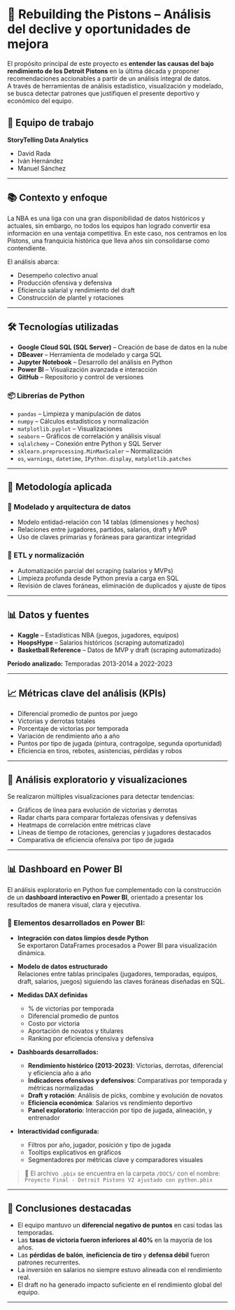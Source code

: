 # 🏀 Rebuilding the Pistons – Análisis del declive y oportunidades de mejora

El propósito principal de este proyecto es **entender las causas del bajo rendimiento de los Detroit Pistons** en la última década y proponer recomendaciones accionables a partir de un análisis integral de datos.  
A través de herramientas de análisis estadístico, visualización y modelado, se busca detectar patrones que justifiquen el presente deportivo y económico del equipo.

## 👥 Equipo de trabajo

**StoryTelling Data Analytics**

- David Rada  
- Iván Hernández  
- Manuel Sánchez
---

## 📚 Contexto y enfoque

La NBA es una liga con una gran disponibilidad de datos históricos y actuales, sin embargo, no todos los equipos han logrado convertir esa información en una ventaja competitiva. En este caso, nos centramos en los Pistons, una franquicia histórica que lleva años sin consolidarse como contendiente.

El análisis abarca:
- Desempeño colectivo anual
- Producción ofensiva y defensiva
- Eficiencia salarial y rendimiento del draft
- Construcción de plantel y rotaciones

---

## 🛠 Tecnologías utilizadas

- **Google Cloud SQL (SQL Server)** – Creación de base de datos en la nube  
- **DBeaver** – Herramienta de modelado y carga SQL  
- **Jupyter Notebook** – Desarrollo del análisis en Python  
- **Power BI** – Visualización avanzada e interacción  
- **GitHub** – Repositorio y control de versiones  

### 📦 Librerías de Python

- `pandas` – Limpieza y manipulación de datos  
- `numpy` – Cálculos estadísticos y normalización  
- `matplotlib.pyplot` – Visualizaciones  
- `seaborn` – Gráficos de correlación y análisis visual  
- `sqlalchemy` – Conexión entre Python y SQL Server  
- `sklearn.preprocessing.MinMaxScaler` – Normalización  
- `os`, `warnings`, `datetime`, `IPython.display`, `matplotlib.patches`

---

## 🧠 Metodología aplicada

### 🔗 Modelado y arquitectura de datos

- Modelo entidad-relación con 14 tablas (dimensiones y hechos)  
- Relaciones entre jugadores, partidos, salarios, draft y MVP  
- Uso de claves primarias y foráneas para garantizar integridad

### 🔄 ETL y normalización

- Automatización parcial del scraping (salarios y MVPs)  
- Limpieza profunda desde Python previa a carga en SQL  
- Revisión de claves foráneas, eliminación de duplicados y ajuste de tipos

---

## 📊 Datos y fuentes

- **Kaggle** – Estadísticas NBA (juegos, jugadores, equipos)  
- **HoopsHype** – Salarios históricos (scraping automatizado)  
- **Basketball Reference** – Datos de MVP y draft (scraping automatizado)

**Período analizado:** Temporadas 2013-2014 a 2022-2023

---

## 📈 Métricas clave del análisis (KPIs)

- Diferencial promedio de puntos por juego  
- Victorias y derrotas totales  
- Porcentaje de victorias por temporada  
- Variación de rendimiento año a año  
- Puntos por tipo de jugada (pintura, contragolpe, segunda oportunidad)  
- Eficiencia en tiros, rebotes, asistencias, pérdidas y robos  

---

## 🔬 Análisis exploratorio y visualizaciones

Se realizaron múltiples visualizaciones para detectar tendencias:

- Gráficos de línea para evolución de victorias y derrotas  
- Radar charts para comparar fortalezas ofensivas y defensivas  
- Heatmaps de correlación entre métricas clave  
- Líneas de tiempo de rotaciones, gerencias y jugadores destacados  
- Comparativa de eficiencia ofensiva por tipo de jugada  

---

## 📊 Dashboard en Power BI

El análisis exploratorio en Python fue complementado con la construcción de un **dashboard interactivo en Power BI**, orientado a presentar los resultados de manera visual, clara y ejecutiva.

### 🔧 Elementos desarrollados en Power BI:

- **Integración con datos limpios desde Python**  
  Se exportaron DataFrames procesados a Power BI para visualización dinámica.

- **Modelo de datos estructurado**  
  Relaciones entre tablas principales (jugadores, temporadas, equipos, draft, salarios, juegos) siguiendo las claves foráneas diseñadas en SQL.

- **Medidas DAX definidas**  
  - % de victorias por temporada  
  - Diferencial promedio de puntos  
  - Costo por victoria  
  - Aportación de novatos y titulares  
  - Ranking por eficiencia ofensiva y defensiva  

- **Dashboards desarrollados:**
  - **Rendimiento histórico (2013-2023)**: Victorias, derrotas, diferencial y eficiencia año a año  
  - **Indicadores ofensivos y defensivos**: Comparativas por temporada y métricas normalizadas  
  - **Draft y rotación**: Análisis de picks, combine y evolución de novatos  
  - **Eficiencia económica**: Salarios vs rendimiento deportivo  
  - **Panel exploratorio**: Interacción por tipo de jugada, alineación, y entrenador  

- **Interactividad configurada:**
  - Filtros por año, jugador, posición y tipo de jugada  
  - Tooltips explicativos en gráficos  
  - Segmentadores por métricas clave y comparadores visuales

> 📁 El archivo `.pbix` se encuentra en la carpeta `/DOCS/` con el nombre:  
> `Proyecto Final - Detroit Pistons V2 ajustado con python.pbix`

---

## 🚀 Conclusiones destacadas

- El equipo mantuvo un **diferencial negativo de puntos** en casi todas las temporadas.  
- Las **tasas de victoria fueron inferiores al 40%** en la mayoría de los años.  
- Las **pérdidas de balón**, **ineficiencia de tiro** y **defensa débil** fueron patrones recurrentes.  
- La inversión en salarios no siempre estuvo alineada con el rendimiento real.  
- El draft no ha generado impacto suficiente en el rendimiento global del equipo.  

---



